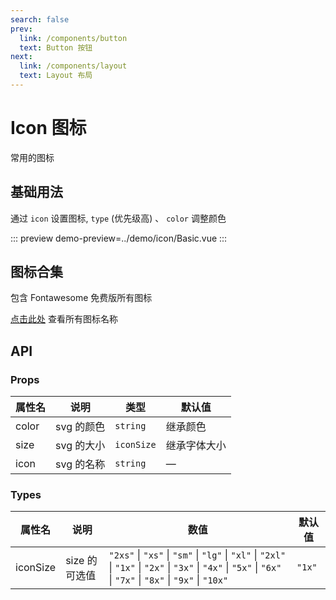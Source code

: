 ```yaml
---
search: false
prev:
  link: /components/button
  text: Button 按钮
next:
  link: /components/layout
  text: Layout 布局
---
```


# Icon 图标

常用的图标

## 基础用法

通过 `icon` 设置图标, `type` (优先级高) 、 `color` 调整颜色

::: preview
demo-preview=../demo/icon/Basic.vue
:::

## 图标合集

包含 Fontawesome 免费版所有图标

[点击此处](https://fontawesome.com.cn/v5) 查看所有图标名称

## API

### Props

| 属性名 | 说明       | 类型       | 默认值       |
| ------ | ---------- | ---------- | ------------ |
| color  | svg 的颜色 | `string`   | 继承颜色     |
| size   | svg 的大小 | `iconSize` | 继承字体大小 |
| icon   | svg 的名称 | `string`   | —            |

### Types

| 属性名   | 说明          | 数值                                                                                                                                                            | 默认值 |
| -------- | ------------- | --------------------------------------------------------------------------------------------------------------------------------------------------------------- | ------ |
| iconSize | size 的可选值 | `"2xs"` \| `"xs"` \| `"sm"` \| `"lg"` \| `"xl"` \| `"2xl"` \| `"1x"` \| `"2x"` \| `"3x"` \| `"4x"` \| `"5x"` \| `"6x"` \| `"7x"` \| `"8x"` \| `"9x"` \| `"10x"` | `"1x"` |

